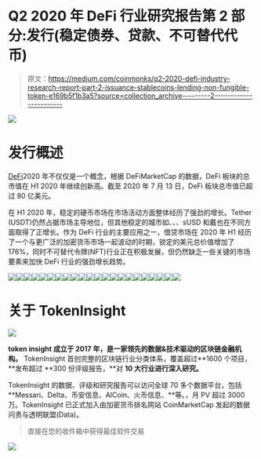 # Q2 2020 年 DeFi 行业研究报告第 2 部分:发行(稳定债券、贷款、不可替代代币)

> 原文：<https://medium.com/coinmonks/q2-2020-defi-industry-research-report-part-2-issuance-stablecoins-lending-non-fungible-token-e169b5f1b3a5?source=collection_archive---------2----------------------->

![](img/74bec1278a93b94715e8a06109626fa9.png)

# 发行概述

[DeFi](https://blog.coincodecap.com/the-ultimate-guide-to-defi-decentralized-finance)2020 年不仅仅是一个概念，根据 DeFiMarketCap 的数据，DeFi 板块的总市值在 H1 2020 年继续创新高。截至 2020 年 7 月 13 日，DeFi 板块总市值已超过 80 亿美元。

在 H1 2020 年，稳定的硬币市场在市场活动方面整体经历了强劲的增长。Tether (USDT)仍然占据市场主导地位，但其他稳定的城市如、、、sUSD 和戴也在不同方面取得了正增长。作为 DeFi 行业的主要应用之一，借贷市场在 2020 年 H1 经历了一个与更广泛的加密货币市场一起波动的时期，锁定的美元总价值增加了 176%，同时不可替代令牌(NFT)行业正在积极发展，但仍然缺乏一些关键的市场要素来加快 DeFi 行业的强劲增长趋势。

![](img/90998048d9d5447d436344a49400ac27.png)![](img/ba100136bad666cbe7181597764f1114.png)![](img/b25891ad9de4a988b967ca348d6618e5.png)![](img/62f5f155655e31fe139a211c45437325.png)![](img/40bd8a823c8f6360394a1f03f4023210.png)![](img/121e5aa8e6a0e475ebec046638c4a894.png)![](img/06c3d69463195598b0cf462c4bf56cc0.png)![](img/9eb6216a5cb1dd713317045583a4f8ed.png)![](img/c4ad81f73bded85e60e614125b92cf58.png)![](img/df0bd55f788086cf96c2ae91aaa2d09d.png)![](img/6c56676c1e63daec26c58bf55f204bd9.png)![](img/4dc1385100d50103ef3ca147fdbf98a1.png)![](img/ddea200879f49189f00a0d97948e36dd.png)![](img/cfa7049e27b402cded24366aac007c3f.png)![](img/6fbf8e153af01530af37eac608c01c67.png)![](img/eb64a3638f0fdc6bf2e16a7f5a5f791b.png)![](img/e157da823c140627ab6e39abd83defbe.png)![](img/51ac6d568b9702a7fda783581eaf9c94.png)![](img/7e0ad291659c117364557f0fb9538352.png)![](img/a29c39cfdf0045b2064983329c600d73.png)![](img/368fd5281a0b7e0b566e0e41fcb52431.png)![](img/bf66b2df0b96ae1a2d1878d52cd1196f.png)

# 关于 TokenInsight

![](img/a6446f49088a33ea76596e0e7fc6f5de.png)

**token insight 成立于 2017 年，是一家领先的数据&技术驱动的区块链金融机构。** TokenInsight 首创完整的区块链行业分类体系，覆盖超过**1600 个项目，**发布超过 **300 份评级报告，**对 **10 大行业进行深入研究。**

TokenInsight 的数据、评级和研究报告可以访问全球 70 多个数据平台，包括 **Messari、Delta、币安信息、AICoin、火币信息、**等。，月 PV 超过 3000 万。TokenInsight 已正式加入由加密货币排名网站 CoinMarketCap 发起的数据问责与透明联盟(Data)。

> 直接在您的收件箱中获得最佳软件交易

[![](img/2a12fedeb7cfaa4ce9b8f65adab5707e.png)](https://coincodecap.com/?utm_source=coinmonks)